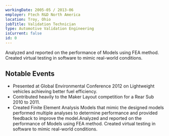 ```yaml
---
workingDate: 2005-05 / 2013-06
employer: Ftech R&D North America
location: Troy, Ohio
jobTitle: Validation Technician
type: Automotive Validation Engineering
isCurrent: false
id: 0
---
```

Analyzed and reported on the performance of Models using FEA method. Created virtual testing in software to mimic real-world conditions.

## Notable Events

- Presented at Global Environmental Conference 2012 on Lightweight vehicles achieving better fuel efficiency.
- Contributed heavily to the Maker Layout competition for a Rear Sub 2010 to 2011.
- Created Finite Element Analysis Models that mimic the designed models performed multiple analyses to determine performance and provided feedback to improve the model.Analyzed and reported on the performance of Models using FEA method. Created virtual testing in software to mimic real-world conditions.
